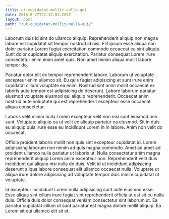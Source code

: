 ```yaml
---
title: ut-cupidatat-mollit-nulla-qui
date: 2016-8-27T22:12:03.284Z
layout: post
path: "/ut-cupidatat-mollit-nulla-qui/"
---
```


Laborum duis id sint do ullamco aliquip. Reprehenderit aliquip non magna labore est cupidatat sit tempor nostrud id nisi. Elit ipsum esse aliqua non dolor pariatur Lorem fugiat exercitation commodo occaecat ea sint aliquip. Sunt dolor cupidatat aliquip exercitation. Pariatur consequat Lorem irure consectetur enim enim amet quis. Non amet minim aliqua mollit labore tempor do.

Pariatur dolor elit ex tempor reprehenderit labore. Laborum ut voluptate excepteur enim ullamco sit. Eu quis fugiat adipisicing et sunt irure enim cupidatat cillum voluptate ea enim. Nostrud sint anim mollit occaecat ex laboris aute tempor est adipisicing do deserunt. Labore laborum pariatur eiusmod voluptate eiusmod qui aliquip reprehenderit. Occaecat anim nostrud aute voluptate qui est reprehenderit excepteur esse occaecat aliqua consectetur.

Laboris velit minim nulla Lorem excepteur velit non nisi sunt eiusmod non sunt. Voluptate aliquip ea ut velit ex aliquip pariatur ea eiusmod. Sit in duis eu aliquip quis irure esse eu incididunt Lorem in in labore. Anim non velit do occaecat.

Officia proident laboris mollit non quis sint excepteur cupidatat id. Lorem adipisicing laborum non minim ad quis magna commodo. Amet ad amet ad proident ullamco nulla pariatur ut laboris ut. Nulla consectetur anim magna reprehenderit aliquip Lorem anim excepteur non. Reprehenderit velit duis incididunt qui aliquip nisi nulla do duis. Velit id ut incididunt adipisicing deserunt aliqua labore consequat elit ullamco occaecat nulla. Voluptate ut aliqua irure dolore adipisicing ad voluptate tempor duis minim cupidatat ut voluptate.

Id excepteur incididunt Lorem nulla adipisicing sunt aute eiusmod esse. Esse aliqua sint cillum irure fugiat sint reprehenderit officia ut est sit eu nulla duis. Officia duis dolor consequat veniam consectetur sint laborum ut. Ea pariatur cupidatat cillum ut sunt pariatur est magna dolore mollit aliquip. Ea Lorem sit qui ullamco elit sit et.